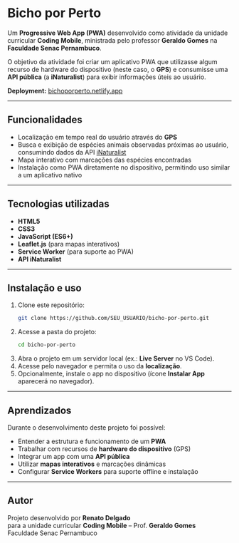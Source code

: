# Bicho por Perto  

Um **Progressive Web App (PWA)** desenvolvido como atividade da unidade curricular **Coding Mobile**, ministrada pelo professor **Geraldo Gomes** na **Faculdade Senac Pernambuco**.  

O objetivo da atividade foi criar um aplicativo PWA que utilizasse algum recurso de hardware do dispositivo (neste caso, o **GPS**) e consumisse uma **API pública** (a **iNaturalist**) para exibir informações úteis ao usuário.  

**Deployment:** [bichoporperto.netlify.app](https://bichoporperto.netlify.app/)  

---

## Funcionalidades  

- Localização em tempo real do usuário através do **GPS**  
- Busca e exibição de espécies animais observadas próximas ao usuário, consumindo dados da API [iNaturalist](https://www.inaturalist.org/)  
- Mapa interativo com marcações das espécies encontradas  
- Instalação como PWA diretamente no dispositivo, permitindo uso similar a um aplicativo nativo  

---

## Tecnologias utilizadas  

- **HTML5**  
- **CSS3**  
- **JavaScript (ES6+)**  
- **Leaflet.js** (para mapas interativos)  
- **Service Worker** (para suporte ao PWA)  
- **API iNaturalist**  

---

## Instalação e uso  

1. Clone este repositório:  
   ```bash
   git clone https://github.com/SEU_USUARIO/bicho-por-perto.git
   ```
2. Acesse a pasta do projeto:  
   ```bash
   cd bicho-por-perto
   ```
3. Abra o projeto em um servidor local (ex.: **Live Server** no VS Code).  
4. Acesse pelo navegador e permita o uso da **localização**.  
5. Opcionalmente, instale o app no dispositivo (ícone **Instalar App** aparecerá no navegador).  

---

## Aprendizados  

Durante o desenvolvimento deste projeto foi possível:  

- Entender a estrutura e funcionamento de um **PWA**  
- Trabalhar com recursos de **hardware do dispositivo** (GPS)  
- Integrar um app com uma **API pública**  
- Utilizar **mapas interativos** e marcações dinâmicas  
- Configurar **Service Workers** para suporte offline e instalação  

---

## Autor  

Projeto desenvolvido por **Renato Delgado**  
para a unidade curricular **Coding Mobile** – Prof. **Geraldo Gomes**  
Faculdade Senac Pernambuco  
